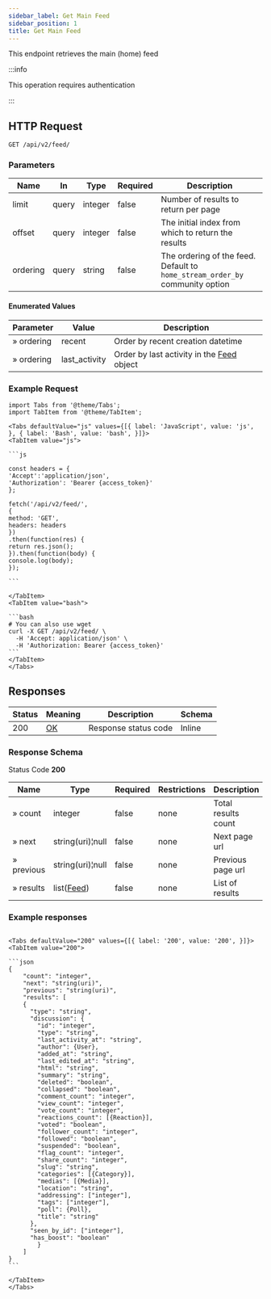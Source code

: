 ```yaml
---
sidebar_label: Get Main Feed
sidebar_position: 1
title: Get Main Feed
---
```


This endpoint retrieves the main (home) feed

:::info

This operation requires authentication

:::

## HTTP Request

`GET /api/v2/feed/`

### Parameters

| Name     | In    | Type    | Required | Description                                                                  |
|----------|-------|---------|----------|------------------------------------------------------------------------------|
| limit    | query | integer | false    | Number of results to return per page                                         |
| offset   | query | integer | false    | The initial index from which to return the results                           |
| ordering | query | string  | false    | The ordering of the feed. Default to `home_stream_order_by` community option |

#### Enumerated Values

| Parameter  | Value         | Description                                                                     |
|------------|---------------|---------------------------------------------------------------------------------|
| » ordering | recent        | Order by recent creation datetime                                               |
| » ordering | last_activity | Order by last activity in the [Feed](/docs/apireference/v2/schemas/feed) object |

### Example Request

````mdx-code-block
import Tabs from '@theme/Tabs';
import TabItem from '@theme/TabItem';

<Tabs defaultValue="js" values={[{ label: 'JavaScript', value: 'js', }, { label: 'Bash', value: 'bash', }]}>
<TabItem value="js">

```js

const headers = {
'Accept':'application/json',
'Authorization': 'Bearer {access_token}'
};

fetch('/api/v2/feed/',
{
method: 'GET',
headers: headers
})
.then(function(res) {
return res.json();
}).then(function(body) {
console.log(body);
});

```

</TabItem>
<TabItem value="bash">

```bash
# You can also use wget
curl -X GET /api/v2/feed/ \
  -H 'Accept: application/json' \
  -H 'Authorization: Bearer {access_token}'
```
</TabItem>
</Tabs>
````

## Responses

| Status | Meaning                                                 | Description          | Schema |
|--------|---------------------------------------------------------|----------------------|--------|
| 200    | [OK](https://tools.ietf.org/html/rfc7231#section-6.3.1) | Response status code | Inline |

### Response Schema

Status Code **200**

| Name       | Type                                             | Required | Restrictions | Description         |
|------------|--------------------------------------------------|----------|--------------|---------------------|
| » count    | integer                                          | false    | none         | Total results count |
| » next     | string(uri)¦null                                 | false    | none         | Next page url       |
| » previous | string(uri)¦null                                 | false    | none         | Previous page url   |
| » results  | list([Feed](/docs/apireference/v2/schemas/feed)) | false    | none         | List of results     |

### Example responses

````mdx-code-block

<Tabs defaultValue="200" values={[{ label: '200', value: '200', }]}>
<TabItem value="200">

```json
{
    "count": "integer",
    "next": "string(uri)",
    "previous": "string(uri)",
    "results": [
    {
      "type": "string",
      "discussion": {
        "id": "integer",
        "type": "string",
        "last_activity_at": "string",
        "author": {User},
        "added_at": "string",
        "last_edited_at": "string",
        "html": "string",
        "summary": "string",
        "deleted": "boolean",
        "collapsed": "boolean",
        "comment_count": "integer",
        "view_count": "integer",
        "vote_count": "integer",
        "reactions_count": [{Reaction}],
        "voted": "boolean",
        "follower_count": "integer",
        "followed": "boolean",
        "suspended": "boolean",
        "flag_count": "integer",
        "share_count": "integer",
        "slug": "string",
        "categories": [{Category}],
        "medias": [{Media}],
        "location": "string",
        "addressing": ["integer"],
        "tags": ["integer"],
        "poll": {Poll},
        "title": "string"
      },
      "seen_by_id": ["integer"],
      "has_boost": "boolean"
        }
    ]
}
```

</TabItem>
</Tabs>
````




